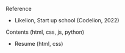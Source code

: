 Reference
- Likelion, Start up school (Codelion, 2022)

Contents (html, css, js, python)
- Resume (html, css)
